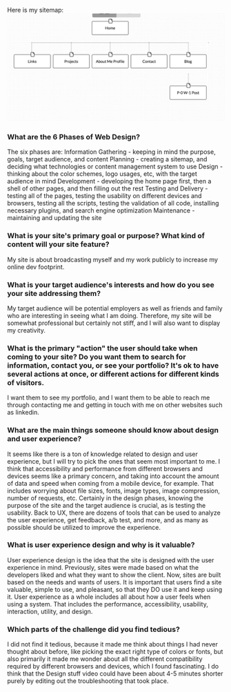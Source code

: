 Here is my sitemap:
![sitemap](sitemap.png)

### What are the 6 Phases of Web Design?
  The six phases are:
   Information Gathering - keeping in mind the purpose, goals, target audience, and content
   Planning - creating a sitemap, and deciding what technologies or content management system to use
   Design - thinking about the color schemes, logo usages, etc, with the target audience in mind
   Development - developing the home page first, then a shell of other pages, and then filling out the rest
   Testing and Delivery - testing all of the pages, testing the usability on different devices and browsers, testing all the scripts, testing the validation of all code, installing necessary plugins, and search engine optimization
   Maintenance - maintaining and updating the site
### What is your site's primary goal or purpose? What kind of content will your site feature?
  My site is about broadcasting myself and my work publicly to increase my online dev footprint.
### What is your target audience's interests and how do you see your site addressing them?
  My target audience will be potential employers as well as friends and family who are interesting in seeing what I am doing. Therefore, my site will be somewhat professional but certainly not stiff, and I will also want to display my creativity.
### What is the primary "action" the user should take when coming to your site? Do you want them to search for information, contact you, or see your portfolio? It's ok to have several actions at once, or different actions for different kinds of visitors.
  I want them to see my portfolio, and I want them to be able to reach me through contacting me and getting in touch with me on other websites such as linkedin.
### What are the main things someone should know about design and user experience?
  It seems like there is a ton of knowledge related to design and user experience, but I will try to pick the ones that seem most important to me. I think that accessibility and performance from different browsers and devices seems like a primary concern, and taking into account the amount of data and speed when coming from a mobile device, for example. That includes worrying about file sizes, fonts, image types, image compression, number of requests, etc. Certainly in the design phases, knowing the purpose of the site and the target audience is crucial, as is testing the usability. Back to UX, there are dozens of tools that can be used to analyze the user experience, get feedback, a/b test, and more, and as many as possible should be utilized to improve the experience.
### What is user experience design and why is it valuable?
  User experience design is the idea that the site is designed with the user experience in mind. Previously, sites were made based on what the developers liked and what they want to show the client. Now, sites are built based on the needs and wants of users. It is important that users find a site valuable, simple to use, and pleasant, so that they DO use it and keep using it. User experience as a whole includes all about how a user feels when using a system. That includes the performance, accessibility, usability, interaction, utility, and design.
### Which parts of the challenge did you find tedious?
  I did not find it tedious, because it made me think about things I had never thought about before, like picking the exact right type of colors or fonts, but also primarily it made me wonder about all the different compatibility required by different browsers and devices, which I found fascinating. I do think that the Design stuff video could have been about 4-5 minutes shorter purely by editing out the troubleshooting that took place.
